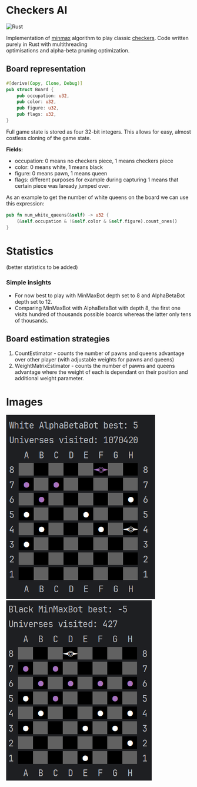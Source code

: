# Checkers AI
![Rust](https://img.shields.io/badge/rust-%23000000.svg?style=for-the-badge&logo=rust&logoColor=white)

Implementation of [minmax](https://en.wikipedia.org/wiki/Minimax) algorithm to play 
classic [checkers](https://en.wikipedia.org/wiki/Checkers). Code written purely in Rust with multithreading\
optimisations and alpha-beta pruning optimization.

## Board representation
```rust
#[derive(Copy, Clone, Debug)]
pub struct Board {
    pub occupation: u32,
    pub color: u32,
    pub figure: u32,
    pub flags: u32,
}
```
Full game state is stored as four 32-bit integers. This allows for easy, almost costless cloning
of the game state.

**Fields:**
- occupation: 0 means no checkers piece, 1 means checkers piece
- color: 0 means white, 1 means black
- figure: 0 means pawn, 1 means queen
- flags: different purposes for example during capturing 1 means that certain piece was laready jumped over.

As an example to get the number of white queens on the board we can use this expression:
```rust
pub fn num_white_queens(&self) -> u32 {
    (&self.occupation & !&self.color & &self.figure).count_ones()
}
```

# Statistics
(better statistics to be added)

### Simple insights
- For now best to play with MinMaxBot depth set to 8 and AlphaBetaBot depth set to 12.
- Comparing MinMaxBot with AlphaBetaBot with depth 8, the first one visits hundred of 
 thousands possible boards whereas the latter only tens of thousands.

## Board estimation strategies
1. CountEstimator - counts the number of pawns and queens advantage over other player (with adjustable weights for pawns and queens)
2. WeightMatrixEstimator - counts the number of pawns and queens advantage where the weight of each is dependant on their position and additional weight parameter.

# Images
![example1.png](img/example1.png)
![example2.png](img/example2.png)
